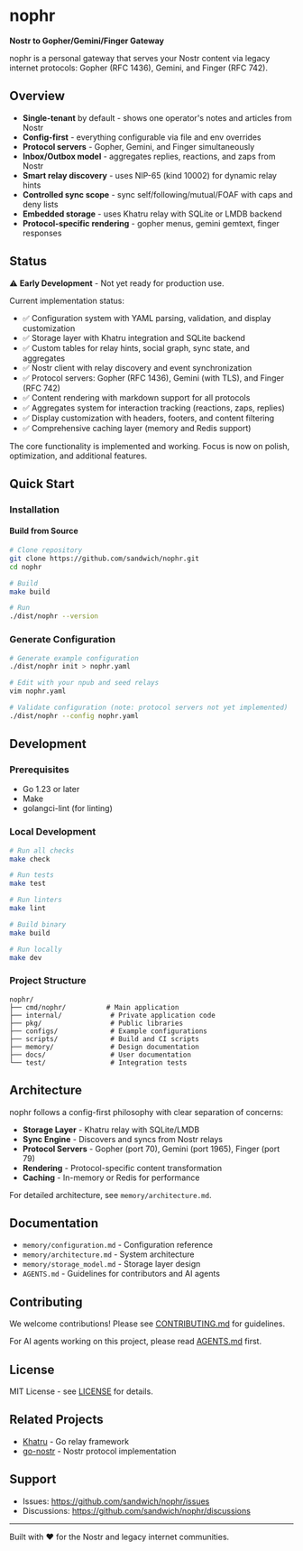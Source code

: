 # nophr

**Nostr to Gopher/Gemini/Finger Gateway**

nophr is a personal gateway that serves your Nostr content via legacy internet protocols: Gopher (RFC 1436), Gemini, and Finger (RFC 742).

## Overview

- **Single-tenant** by default - shows one operator's notes and articles from Nostr
- **Config-first** - everything configurable via file and env overrides
- **Protocol servers** - Gopher, Gemini, and Finger simultaneously
- **Inbox/Outbox model** - aggregates replies, reactions, and zaps from Nostr
- **Smart relay discovery** - uses NIP-65 (kind 10002) for dynamic relay hints
- **Controlled sync scope** - sync self/following/mutual/FOAF with caps and deny lists
- **Embedded storage** - uses Khatru relay with SQLite or LMDB backend
- **Protocol-specific rendering** - gopher menus, gemini gemtext, finger responses

## Status

⚠️ **Early Development** - Not yet ready for production use.

Current implementation status:
- ✅ Configuration system with YAML parsing, validation, and display customization
- ✅ Storage layer with Khatru integration and SQLite backend
- ✅ Custom tables for relay hints, social graph, sync state, and aggregates
- ✅ Nostr client with relay discovery and event synchronization
- ✅ Protocol servers: Gopher (RFC 1436), Gemini (with TLS), and Finger (RFC 742)
- ✅ Content rendering with markdown support for all protocols
- ✅ Aggregates system for interaction tracking (reactions, zaps, replies)
- ✅ Display customization with headers, footers, and content filtering
- ✅ Comprehensive caching layer (memory and Redis support)

The core functionality is implemented and working. Focus is now on polish, optimization, and additional features.

## Quick Start

### Installation

#### Build from Source

```bash
# Clone repository
git clone https://github.com/sandwich/nophr.git
cd nophr

# Build
make build

# Run
./dist/nophr --version
```

### Generate Configuration

```bash
# Generate example configuration
./dist/nophr init > nophr.yaml

# Edit with your npub and seed relays
vim nophr.yaml

# Validate configuration (note: protocol servers not yet implemented)
./dist/nophr --config nophr.yaml
```

## Development

### Prerequisites

- Go 1.23 or later
- Make
- golangci-lint (for linting)

### Local Development

```bash
# Run all checks
make check

# Run tests
make test

# Run linters
make lint

# Build binary
make build

# Run locally
make dev
```

### Project Structure

```
nophr/
├── cmd/nophr/          # Main application
├── internal/            # Private application code
├── pkg/                 # Public libraries
├── configs/             # Example configurations
├── scripts/             # Build and CI scripts
├── memory/              # Design documentation
├── docs/                # User documentation
└── test/                # Integration tests
```

## Architecture

nophr follows a config-first philosophy with clear separation of concerns:

- **Storage Layer** - Khatru relay with SQLite/LMDB
- **Sync Engine** - Discovers and syncs from Nostr relays
- **Protocol Servers** - Gopher (port 70), Gemini (port 1965), Finger (port 79)
- **Rendering** - Protocol-specific content transformation
- **Caching** - In-memory or Redis for performance

For detailed architecture, see `memory/architecture.md`.

## Documentation

- `memory/configuration.md` - Configuration reference
- `memory/architecture.md` - System architecture
- `memory/storage_model.md` - Storage layer design
- `AGENTS.md` - Guidelines for contributors and AI agents

## Contributing

We welcome contributions! Please see [CONTRIBUTING.md](CONTRIBUTING.md) for guidelines.

For AI agents working on this project, please read [AGENTS.md](AGENTS.md) first.

## License

MIT License - see [LICENSE](LICENSE) for details.

## Related Projects

- [Khatru](https://github.com/fiatjaf/khatru) - Go relay framework
- [go-nostr](https://github.com/nbd-wtf/go-nostr) - Nostr protocol implementation

## Support

- Issues: https://github.com/sandwich/nophr/issues
- Discussions: https://github.com/sandwich/nophr/discussions

---

Built with ❤️ for the Nostr and legacy internet communities.
